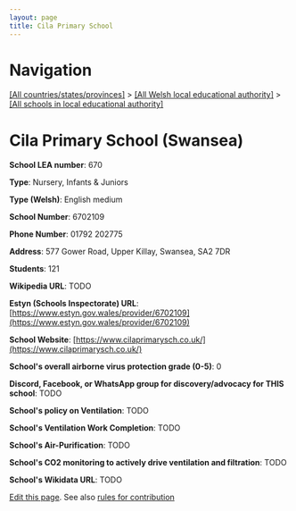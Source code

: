 ```yaml
---
layout: page
title: Cila Primary School
---
```

# Navigation

[[All countries/states/provinces]](../../..) > [[All Welsh local educational authority]](../..) > [[All schools in local educational authority]](..)

# Cila Primary School (Swansea)

**School LEA number**: 670

**Type**: Nursery, Infants & Juniors

**Type (Welsh)**: English medium

**School Number**: 6702109

**Phone Number**: 01792 202775

**Address**: 577 Gower Road, Upper Killay, Swansea, SA2 7DR

**Students**: 121

**Wikipedia URL**: TODO

**Estyn (Schools Inspectorate) URL**: [https://www.estyn.gov.wales/provider/6702109](https://www.estyn.gov.wales/provider/6702109)

**School Website**: [https://www.cilaprimarysch.co.uk/](https://www.cilaprimarysch.co.uk/)

**School's overall airborne virus protection grade (0-5)**: 0

**Discord, Facebook, or WhatsApp group for discovery/advocacy for THIS school**: TODO

**School's policy on Ventilation**: TODO

**School's Ventilation Work Completion**: TODO

**School's Air-Purification**: TODO

**School's CO2 monitoring to actively drive ventilation and filtration**: TODO

**School's Wikidata URL**: TODO




[Edit this page](https://github.com/ventilate-schools/Wales/edit/prif/./Swansea/Cila_Primary_School.md). See also [rules for contribution](../../../contribution-rules/)